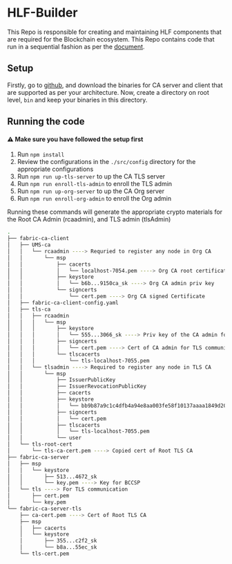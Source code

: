 # HLF-Builder

This Repo is responsible for creating and maintaining HLF components that are required for the Blockchain ecosystem. This Repo contains code that run in a sequential fashion as per the [document](https://hyperledger-fabric-ca.readthedocs.io/en/latest).

## Setup

Firstly, go to [github](https://github.com/hyperledger/fabric-ca/releases), and download the binaries for CA server and client that are supported as per your architecture.
Now, create a directory on root level, `bin` and keep your binaries in this directory.

## Running the code

#### ⚠️ Make sure you have followed the setup first

1. Run `npm install`
2. Review the configurations in the `./src/config` directory for the appropriate configurations
3. Run `npm run up-tls-server` to up the CA TLS server
4. Run `npm run enroll-tls-admin` to enroll the TLS admin
5. Run `npm run up-org-server` to up the CA Org server
6. Run `npm run enroll-org-admin` to enroll the Org admin

Running these commands will generate the appropriate crypto materials for the Root CA Admin (rcaadmin), and TLS admin (tlsAdmin)

```bash
.
├── fabric-ca-client
│   ├── UMS-ca
│   │   └── rcaadmin ----> Requried to register any node in Org CA
│   │       └── msp
│   │           ├── cacerts
│   │           │   └── localhost-7054.pem ----> Org CA root certificate
│   │           ├── keystore
│   │           │   └── b6b...9150ca_sk ----> Org CA admin priv key
│   │           └── signcerts
│   │               └── cert.pem ----> Org CA signed Certificate
│   ├── fabric-ca-client-config.yaml
│   ├── tls-ca
│   │   ├── rcaadmin
│   │   │   └── msp
│   │   │       ├── keystore
│   │   │       │   └── 555...3066_sk ----> Priv key of the CA admin for TLS communication
│   │   │       ├── signcerts
│   │   │       │   └── cert.pem ----> Cert of CA admin for TLS communication
│   │   │       └── tlscacerts
│   │   │           └── tls-localhost-7055.pem
│   │   └── tlsadmin ----> Required to register any node in TLS CA
│   │       └── msp
│   │           ├── IssuerPublicKey
│   │           ├── IssuerRevocationPublicKey
│   │           ├── cacerts
│   │           ├── keystore
│   │           │   └── bb9b87a9c1c4dfb4a94e8aa003fe58f10137aaaa1849d20c85a7ad916c769e35_sk
│   │           ├── signcerts
│   │           │   └── cert.pem
│   │           ├── tlscacerts
│   │           │   └── tls-localhost-7055.pem
│   │           └── user
│   └── tls-root-cert
│       └── tls-ca-cert.pem ----> Copied cert of Root TLS CA
├── fabric-ca-server
│   ├── msp
│   │   └── keystore
│   │       ├── 513...4672_sk
│   │       └── key.pem ----> Key for BCCSP
│   └── tls ----> For TLS communication
│       ├── cert.pem
│       └── key.pem
└── fabric-ca-server-tls
    ├── ca-cert.pem ----> Cert of Root TLS CA
    ├── msp
    │   ├── cacerts
    │   └── keystore
    │       ├── 355...c2f2_sk
    │       └── b8a...55ec_sk
    └── tls-cert.pem
```
